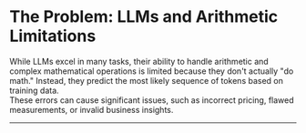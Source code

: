 # The Problem: LLMs and Arithmetic Limitations

While LLMs excel in many tasks, their ability to handle arithmetic and complex mathematical operations is limited because they don't actually "do math." Instead, they predict the most likely sequence of tokens based on training data.  
These errors can cause significant issues, such as incorrect pricing, flawed measurements, or invalid business insights.

---